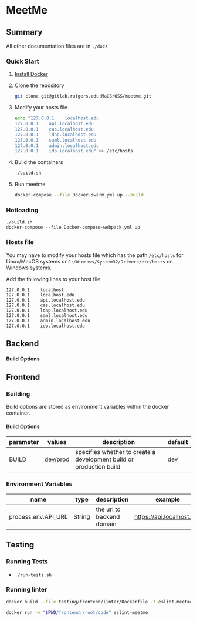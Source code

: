# MeetMe

## Summary

All other documentation files are in `./docs`

### Quick Start

1. [Install Docker](https://docs.docker.com/engine/install/)
2. Clone the repository

   ```bash
   git clone git@gitlab.rutgers.edu:MaCS/OSS/meetme.git
   ```

3. Modify your hosts file

   ```bash
   echo "127.0.0.1    localhost.edu
   127.0.0.1    api.localhost.edu
   127.0.0.1    cas.localhost.edu
   127.0.0.1    ldap.localhost.edu
   127.0.0.1    saml.localhost.edu
   127.0.0.1    admin.localhost.edu
   127.0.0.1    idp.localhost.edu" >> /etc/hosts
   ```

4. Build the containers

   ```bash
   ./build.sh
   ```

5. Run meetme

   ```bash
   docker-compose --file Docker-swarm.yml up --build
   ```

### Hotloading

```
./build.sh
docker-compose --file Docker-compose-webpack.yml up
```

### Hosts file

You may have to modify your hosts file which has the path `/etc/hosts` for Linux/MacOS systems or `C:/Windows/System32/Drivers/etc/hosts` on Windows systems.

Add the following lines to your host file

```
127.0.0.1    localhost
127.0.0.1    localhost.edu
127.0.0.1    api.localhost.edu
127.0.0.1    cas.localhost.edu
127.0.0.1    ldap.localhost.edu
127.0.0.1    saml.localhost.edu
127.0.0.1    admin.localhost.edu
127.0.0.1    idp.localhost.edu
```

## Backend

#### Build Options

## Frontend

### Building

Build options are stored as environment variables within the docker container.

#### Build Options

| parameter | values   | description                                                         | default |
| --------- | -------- | ------------------------------------------------------------------- | ------- |
| BUILD     | dev/prod | specifies whether to create a development build or production build | dev     |

### Environment Variables

| name                | type   | description               | example                   |
| ------------------- | ------ | ------------------------- | ------------------------- |
| process.env.API_URL | String | the url to backend domain | https://api.localhost.edu |

## Testing

### Running Tests

- `./run-tests.sh`

### Running linter

```sh
docker build --file testing/frontend/linter/Dockerfile -t eslint-meetme 'testing/frontend/linter'

docker run -v "$PWD/frontend:/root/code" eslint-meetme
```
